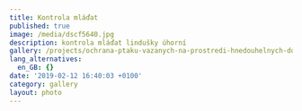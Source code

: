 ```yaml
---
title: Kontrola mláďat
published: true
image: /media/dscf5640.jpg
description: kontrola mláďat lindušky úhorní
gallery: /projects/ochrana-ptaku-vazanych-na-prostredi-hnedouhelnych-dolu
lang_alternatives:
  en_GB: {}
date: '2019-02-12 16:40:03 +0100'
category: gallery
layout: photo
---
```


